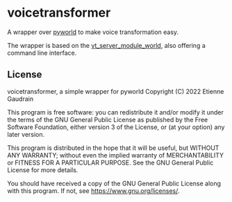 # voicetransformer

A wrapper over [pyworld](https://pypi.org/project/pyworld/) to make voice transformation easy.

The wrapper is based on the [vt_server_module_world](https://github.com/egaudrain/VTServer/blob/master/src/vt_server_module_world.py),
also offering a command line interface.

## License

voicetransformer, a simple wrapper for pyworld
Copyright (C) 2022 Etienne Gaudrain

This program is free software: you can redistribute it and/or modify
it under the terms of the GNU General Public License as published by
the Free Software Foundation, either version 3 of the License, or
(at your option) any later version.

This program is distributed in the hope that it will be useful,
but WITHOUT ANY WARRANTY; without even the implied warranty of
MERCHANTABILITY or FITNESS FOR A PARTICULAR PURPOSE.  See the
GNU General Public License for more details.

You should have received a copy of the GNU General Public License
along with this program.  If not, see <https://www.gnu.org/licenses/>.
